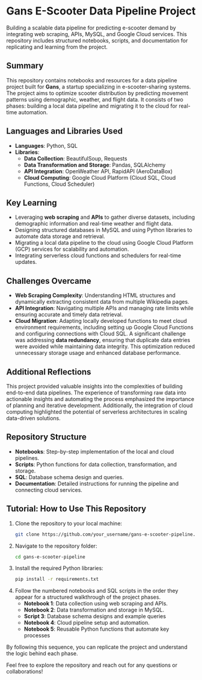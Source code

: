 # Gans E-Scooter Data Pipeline Project
Building a scalable data pipeline for predicting e-scooter demand by integrating web scraping, APIs, MySQL, and Google Cloud services. This repository includes structured notebooks, scripts, and documentation for replicating and learning from the project.

## Summary
This repository contains notebooks and resources for a data pipeline project built for **Gans**, a startup specializing in e-scooter-sharing systems. The project aims to optimize scooter distribution by predicting movement patterns using demographic, weather, and flight data. It consists of two phases: building a local data pipeline and migrating it to the cloud for real-time automation.

## Languages and Libraries Used
- **Languages**: Python, SQL
- **Libraries**: 
  - **Data Collection**: BeautifulSoup, Requests
  - **Data Transformation and Storage**: Pandas, SQLAlchemy
  - **API Integration**: OpenWeather API, RapidAPI (AeroDataBox)
  - **Cloud Computing**: Google Cloud Platform (Cloud SQL, Cloud Functions, Cloud Scheduler)

## Key Learning
- Leveraging **web scraping** and **APIs** to gather diverse datasets, including demographic information and real-time weather and flight data.
- Designing structured databases in MySQL and using Python libraries to automate data storage and retrieval.
- Migrating a local data pipeline to the cloud using Google Cloud Platform (GCP) services for scalability and automation.
- Integrating serverless cloud functions and schedulers for real-time updates.

## Challenges Overcame
- **Web Scraping Complexity**: Understanding HTML structures and dynamically extracting consistent data from multiple Wikipedia pages.
- **API Integration**: Navigating multiple APIs and managing rate limits while ensuring accurate and timely data retrieval.
- **Cloud Migration**: Adapting locally developed functions to meet cloud environment requirements, including setting up Google Cloud Functions and configuring connections with Cloud SQL. A significant challenge was addressing **data redundancy**, ensuring that duplicate data entries were avoided while maintaining data integrity. This optimization reduced unnecessary storage usage and enhanced database performance.

## Additional Reflections
This project provided valuable insights into the complexities of building end-to-end data pipelines. The experience of transforming raw data into actionable insights and automating the process emphasized the importance of planning and iterative development. Additionally, the integration of cloud computing highlighted the potential of serverless architectures in scaling data-driven solutions.

## Repository Structure
- **Notebooks**: Step-by-step implementation of the local and cloud pipelines.
- **Scripts**: Python functions for data collection, transformation, and storage.
- **SQL**: Database schema design and queries.
- **Documentation**: Detailed instructions for running the pipeline and connecting cloud services.

## Tutorial: How to Use This Repository
1. Clone the repository to your local machine:
   ```bash
   git clone https://github.com/your_username/gans-e-scooter-pipeline.git
   ```
2. Navigate to the repository folder:
   ```bash
   cd gans-e-scooter-pipeline
   ```
3. Install the required Python libraries:
   ```bash
   pip install -r requirements.txt
   ```
4. Follow the numbered notebooks and SQL scripts in the order they appear for a structured walkthrough of the project phases.
   - **Notebook 1**: Data collection using web scraping and APIs.
   - **Notebook 2**: Data transformation and storage in MySQL.
   - **Script 3**: Database schema designs and example queries
   - **Notebook 4**: Cloud pipeline setup and automation.
   - **Notebook 5**: Reusable Python functions that automate key processes

By following this sequence, you can replicate the project and understand the logic behind each phase.

Feel free to explore the repository and reach out for any questions or collaborations!

